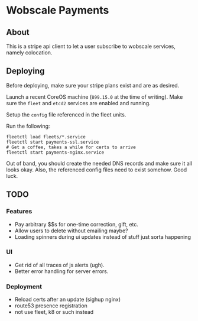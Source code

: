 # Wobscale Payments

## About

This is a stripe api client to let a user subscribe to wobscale services, namely colocation.

## Deploying

Before deploying, make sure your stripe plans exist and are as desired.

Launch a recent CoreOS machine (`899.15.0` at the time of writing).
Make sure the `fleet` and `etcd2` services are enabled and running.

Setup the `config` file referenced in the fleet units.

Run the following:
```
fleetctl load fleets/*.service
fleetctl start payments-ssl.service
# Get a coffee, takes a while for certs to arrive
fleetctl start payments-nginx.service
```

Out of band, you should create the needed DNS records and make sure it all looks okay.
Also, the referenced config files need to exist somehow. Good luck.

## TODO

### Features

* Pay arbitrary $$s for one-time correction, gift, etc.
* Allow users to delete without emailing maybe?
* Loading spinners during ui updates instead of stuff just sorta happening

### UI

* Get rid of all traces of js alerts (ugh).
* Better error handling for server errors.


### Deployment
* Reload certs after an update (sighup nginx)
* route53 presence registration
* not use fleet, k8 or such instead

